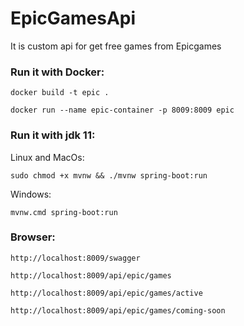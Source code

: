 # EpicGamesApi

It is custom api for get free games from Epicgames

### Run it with Docker:

    docker build -t epic .
    
    docker run --name epic-container -p 8009:8009 epic

### Run it with jdk 11:

  Linux and MacOs:
      
    sudo chmod +x mvnw && ./mvnw spring-boot:run
    
  Windows:
  
    mvnw.cmd spring-boot:run
   
### Browser:

    http://localhost:8009/swagger

    http://localhost:8009/api/epic/games
    
    http://localhost:8009/api/epic/games/active
    
    http://localhost:8009/api/epic/games/coming-soon
    
